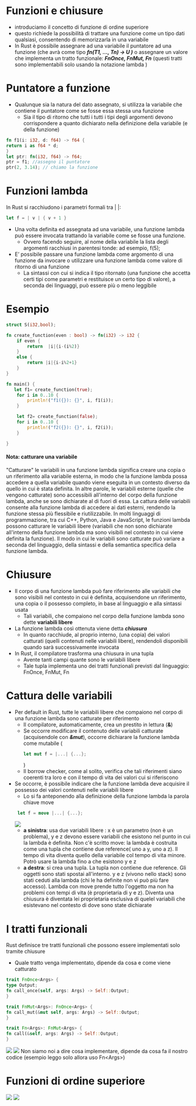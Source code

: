 # Funzioni e chiusure

-  introduciamo il concetto di funzione di ordine superiore
- questo richiede la possibilità di trattare una funzione come un tipo dati qualsiasi, consentendo di memorizzarla in una variabile
- In Rust è possibile assegnare ad una variabile il puntatore ad una funzione (che avrà come tipo ***fn(T1, …, Tn) -> U )*** o assegnare un valore che implementa un tratto funzionale: ***FnOnce, FnMut, Fn*** (questi tratti sono implementabili solo usando la notazione lambda )

# Puntatore a funzione
- Qualunque sia la natura del dato assegnato, si utilizza la variabile che
contiene il puntatore come se fosse essa stessa una funzione
   - Sia il tipo di ritorno che tutti i tutti i tipi degli argomenti devono corrispondere a quanto dichiarato nella definizione della variabile (e della funzione)

```rust
fn f1(i: i32, d: f64) -> f64 {
return i as f64 * d;
}
let ptr: fn(i32, f64) -> f64;
ptr = f1; //assegno il puntatore
ptr(2, 3.14); // chiamo la funzione
```


 # Funzioni lambda
 In Rust si racchiudono i parametri formali tra | |:
 ```rust
 let f = | v | { v + 1 }
 ```

 - Una volta definita ed assegnata ad una variabile, una funzione lambda può essere invocata trattando la variabile come se fosse una funzione.
   - Ovvero facendo seguire, al nome della variabile la lista degli argomenti racchiusi in parentesi
tonde: ad esempio, f(5);
-  E’ possibile passare una funzione lambda come argomento di una funzione
da invocare o utilizzare una funzione lambda come valore di ritorno di una
funzione
   - La sintassi con cui si indica il tipo ritornato (una funzione che accetta certi tipi come parametri
e restituisce un certo tipo di valore), a seconda dei linguaggi, può essere più o meno leggibile


<div style="page-break-after : always;"></div>

# Esempio 
```rust 
struct S(i32,bool);

fn create_function(even : bool) -> fn(i32) -> i32 {
    if even {
        return  |i|{i-(i%2)}
    }
    else {
        return |i|{i-i%2+1}
    }
}

fn main() {
   let f1= create_function(true);
    for i in 0..10 {
        println!("f1({}): {}", i, f1(i));
    }

    let f2= create_function(false);
    for i in 0..10 {
        println!("f2({}): {}", i, f2(i));
    }

}

```
#### Nota: catturare una variabile
"Catturare" le variabili in una funzione lambda significa creare una copia o un riferimento alla variabile esterna, in modo che la funzione lambda possa accedere a quella variabile quando viene eseguita in un contesto diverso da quello in cui è stata definita.
In altre parole, le variabili esterne (quelle che vengono catturate) sono accessibili all'interno del corpo della funzione lambda, anche se sono dichiarate al di fuori di essa. La cattura delle variabili consente alla funzione lambda di accedere ai dati esterni, rendendo la funzione stessa più flessibile e riutilizzabile.
In molti linguaggi di programmazione, tra cui C++, Python, Java e JavaScript, le funzioni lambda possono catturare le variabili libere (variabili che non sono dichiarate all'interno della funzione lambda ma sono visibili nel contesto in cui viene definita la funzione). Il modo in cui le variabili sono catturate può variare a seconda del linguaggio, della sintassi e della semantica specifica della funzione lambda.


<div style="page-break-after : always;"></div>

# Chiusure
- Il corpo di una funzione lambda può fare riferimento alle variabili che sono visibili nel contesto in cui è definita, acquisendone un riferimento, una copia o il possesso completo, in base al linguaggio e alla sintassi usata
   -  Tali variabili, che compaiono nel corpo della funzione lambda sono dette **variabili libere**
- La funzione lambda così ottenuta viene detta ***chiusura***
   -  In quanto racchiude, al proprio interno, (una copia) dei valori catturati (quelli contenuti nelle
variabili libere), rendendoli disponibili quando sarà successivamente invocata
-  In Rust, il compilatore trasforma una chiusura in una tupla
   -  Avente tanti campi quante sono le variabili libere
    -  Tale tupla implementa uno dei tratti funzionali previsti dal linguaggio: FnOnce, FnMut, Fn
  
# Cattura delle variabili 
- Per default in Rust, tutte le variabili libere che compaiono nel corpo di una funzione lambda sono catturate per riferimento
  -  Il compilatore, automaticamente, crea un prestito in lettura (**&**)
  - Se occorre modificare il contenuto delle variabili catturate (acquisendole con ***&mut***), occorre
dichiarare la funzione lambda come mutabile (
    ```rust
    let mut f = |...| {...};
    ```
    )
  -  Il borrow checker, come al solito, verifica che tali riferimenti siano coerenti tra loro e con il tempo di vita dei valori cui si riferiscono
- Se occorre, è possibile indicare che la funzione lambda deve acquisire il
possesso dei valori contenuti nelle variabili libere
  - Lo si fa anteponendo alla definizione della funzione lambda la parola chiave move
  ```rust
   let f = move |...| {...};
  ```
  ![](a.png)
  - **a sinistra**: usa due variabili libere : x è un parametro (non è un problema), y e z devono essere variabili che esistono nel punto in cui la lambda è definita. Non c'è scritto move: la lambda è costruita come una tupla che contiene due reference( uno a y, uno a z). Il tempo di vita diventa quello della variabile col tempo di vita minore. Potrò usare la lambda fino a che esistono y e z
  - **a destra**: si crea una tupla. La tupla non contiene due reference. Gli oggetti sono stati spostai all'interno.  y e z (vivono nello stack) sono stati ceduti alla lambda (chi le ha definite non vi può più fare accesso).  Lambda con move prende tutto l'oggetto ma non ha problemi con tempi di vita (è proprietaria di y e z). Diventa una chiusura è diventata lei proprietaria esclusiva di quelel variabili che esistevano nel contesto di dove sono state dichiarate

# I tratti funzionali
Rust definisce tre tratti funzionali che possono essere implementati solo tramite chiusure
-    Quale tratto venga implementato, dipende da cosa e come viene catturato
```rust
trait FnOnce<Args> {
type Output;
fn call_once(self, args: Args) -> Self::Output;
}

trait FnMut<Args>: FnOnce<Args> {
fn call_mut(&mut self, args: Args) -> Self::Output;
}

trait Fn<Args>: FnMut<Args> {
fn call(&self, args: Args) -> Self::Output;
}
```
![](b.png)
![](2.png)
Non siamo noi a dire cosa implementare, dipende da cosa fa il nostro codice (esempio leggo solo allora uso Fn\<Args>)

<div style="page-break-after : always;"></div>

# Funzioni di ordine superiore
![](3.png)
![](4.png)